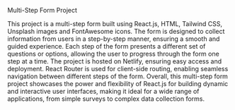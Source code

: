 Multi-Step Form Project

This project is a multi-step form built using React.js, HTML, Tailwind CSS, Unsplash images and FontAwesome icons. The form is designed to collect information from users in a step-by-step manner, ensuring a smooth and guided experience. Each step of the form presents a different set of questions or options, allowing the user to progress through the form one step at a time. The project is hosted on Netlify, ensuring easy access and deployment. React Router is used for client-side routing, enabling seamless navigation between different steps of the form. Overall, this multi-step form project showcases the power and flexibility of React.js for building dynamic and interactive user interfaces, making it ideal for a wide range of applications, from simple surveys to complex data collection forms.

